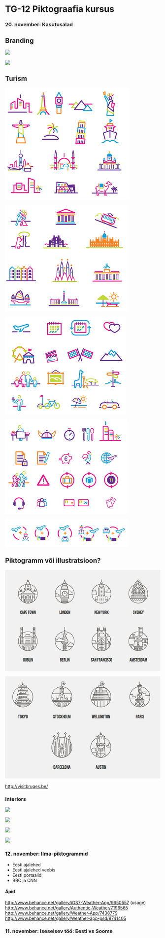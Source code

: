 # TG-12 Piktograafia kursus

### 20. november: Kasutusalad


## Branding


![](http://behance.vo.llnwd.net/profiles4/175230/projects/8072137/8d3d26da21fd328b57e78eae8ce853ba.jpg)


![](http://behance.vo.llnwd.net/profiles4/175230/projects/8072137/5b8489eac884fbe79ef60bef47c4c4ec.jpg)


## Turism


![](./images/iello1.png)


![](./images/iello2.png)


![](./images/iello3.png)


![](./images/iello4.png)


![](./images/iello5.png)


## Piktogramm või illustratsioon?


![](./images/city1.png)


![](./images/city2.png)


http://visitbruges.be/


### Interiors


![](http://graphicambient.com/wp-content/uploads/2013/01/hattrick_Prostate_Cancer_UK_07.jpg)


![](http://graphicambient.com/wp-content/uploads/2013/01/hattrick_Prostate_Cancer_UK_08.jpg)


![](http://graphicambient.com/wp-content/uploads/2013/01/hattrick_Prostate_Cancer_UK_12.jpg)


![](http://graphicambient.com/wp-content/uploads/2013/01/hattrick_Prostate_Cancer_UK_13.jpg)


### 12. november: Ilma-piktogrammid
  
  * Eesti ajalehed
  * Eesti ajalehed veebis
  * Eesti portaalid
  * BBC ja CNN
  
#### Äpid

http://www.behance.net/gallery/iOS7-Weather-App/9650557 (usage)
http://www.behance.net/gallery/Authentic-Weather/7196565
http://www.behance.net/gallery/Weather-App/7438779
http://www.behance.net/gallery/Weather-app-psd/8741405
   

### 11. november: Iseseisev töö: Eesti vs Soome